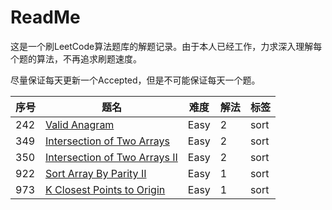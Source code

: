 # ReadMe

这是一个刷LeetCode算法题库的解题记录。由于本人已经工作，力求深入理解每个题的算法，不再追求刷题速度。

尽量保证每天更新一个Accepted，但是不可能保证每天一个题。

序号 | 题名                                                                                          | 难度 | 解法 | 标签
-----|-----------------------------------------------------------------------------------------------|------|------|-----
242  | [Valid Anagram](https://leetcode.com/problems/valid-anagram/)                                 | Easy | 2    | sort
349  | [Intersection of Two Arrays](https://leetcode.com/problems/intersection-of-two-arrays)        | Easy | 2    | sort
350  | [Intersection of Two Arrays II](https://leetcode.com/problems/intersection-of-two-arrays-ii/) | Easy | 2    | sort
922  | [Sort Array By Parity II](https://leetcode.com/problems/sort-array-by-parity-ii/)             | Easy | 1    | sort
973  | [K Closest Points to Origin](https://leetcode.com/problems/k-closest-points-to-origin/)             | Easy | 1    | sort